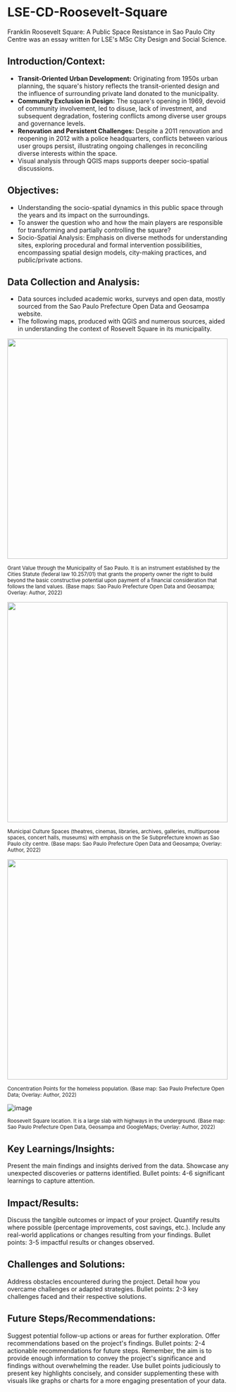 # LSE-CD-Roosevelt-Square
Franklin Roosevelt Square: A Public Space Resistance in Sao Paulo City Centre was an essay written for LSE's MSc City Design and Social Science.

## Introduction/Context: ##

- **Transit-Oriented Urban Development:** Originating from 1950s urban planning, the square's history reflects the transit-oriented design and the influence of surrounding private land donated to the municipality.
- **Community Exclusion in Design:** The square's opening in 1969, devoid of community involvement, led to disuse, lack of investment, and subsequent degradation, fostering conflicts among diverse user groups and governance levels.
- **Renovation and Persistent Challenges:** Despite a 2011 renovation and reopening in 2012 with a police headquarters, conflicts between various user groups persist, illustrating ongoing challenges in reconciling diverse interests within the space.
- Visual analysis through QGIS maps supports deeper socio-spatial discussions.

## Objectives: ##

- Understanding the socio-spatial dynamics in this public space through the years and its impact on the surroundings.
- To answer the question who and how the main players are responsible for transforming and partially controlling the square?
- Socio-Spatial Analysis: Emphasis on diverse methods for understanding sites, exploring procedural and formal intervention possibilities, encompassing spatial design models, city-making practices, and public/private actions.

## Data Collection and Analysis: ##

- Data sources included academic works, surveys and open data, mostly sourced from the Sao Paulo Prefecture Open Data and Geosampa website.
- The following maps, produced with QGIS and numerous sources, aided in understanding the context of Rosevelt Square in its municipality.

<img src="https://github.com/marianahiroki/LSE-CD-Roosevelt-Square/assets/110165879/8b6a6e04-1fdf-4bb4-9b58-feaaed6b3f01" width="500">

<sub>Grant Value through the Municipality of Sao Paulo. It is an instrument established by the Cities Statute (federal law 10.257/01) that grants the property owner the right to build beyond the basic constructive potential upon payment of a financial consideration that follows the land values. (Base maps: Sao Paulo Prefecture Open Data and Geosampa; Overlay: Author, 2022)</sub>

<img src="https://github.com/marianahiroki/LSE-CD-Roosevelt-Square/assets/110165879/5214e58d-a7f5-48b7-9fdd-867ceca1bc20" width="500">

<sub>Municipal Culture Spaces (theatres, cinemas, libraries, archives, galleries, multipurpose spaces, concert halls, museums) with emphasis on the Se Subprefecture known as Sao Paulo city centre. (Base maps: Sao Paulo Prefecture Open Data and Geosampa; Overlay: Author, 2022)</sub>

<img src="https://github.com/marianahiroki/LSE-CD-Roosevelt-Square/assets/110165879/5c51d6eb-2df9-44e8-a2a5-434e37ba02b8" width="500">

<sub>Concentration Points for the homeless population. (Base map: Sao Paulo Prefecture Open Data; Overlay: Author, 2022)</sub>

![image](https://github.com/marianahiroki/LSE-CD-Roosevelt-Square/assets/110165879/43330784-4327-48e6-b9e5-17b80b5f54a1)

<sub>Roosevelt Square location. It is a large slab with highways in the underground. (Base map: Sao Paulo Prefecture Open Data, Geosampa and GoogleMaps; Overlay: Author, 2022)</sub>

## Key Learnings/Insights: ##

Present the main findings and insights derived from the data.
Showcase any unexpected discoveries or patterns identified.
Bullet points: 4-6 significant learnings to capture attention.

## Impact/Results: ##

Discuss the tangible outcomes or impact of your project.
Quantify results where possible (percentage improvements, cost savings, etc.).
Include any real-world applications or changes resulting from your findings.
Bullet points: 3-5 impactful results or changes observed.

## Challenges and Solutions: ##

Address obstacles encountered during the project.
Detail how you overcame challenges or adapted strategies.
Bullet points: 2-3 key challenges faced and their respective solutions.

## Future Steps/Recommendations: ##

Suggest potential follow-up actions or areas for further exploration.
Offer recommendations based on the project's findings.
Bullet points: 2-4 actionable recommendations for future steps.
Remember, the aim is to provide enough information to convey the project's significance and findings without overwhelming the reader. Use bullet points judiciously to present key highlights concisely, and consider supplementing these with visuals like graphs or charts for a more engaging presentation of your data.
